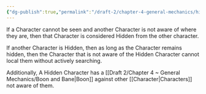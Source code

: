 ```yaml
---
{"dg-publish":true,"permalink":"/draft-2/chapter-4-general-mechanics/hiding/"}
---
```


If a Character cannot be seen and another Character is not aware of where they are, then that Character is considered Hidden from the other character.

If another Character is Hidden, then as long as the Character remains hidden, then the Character that is not aware of the Hidden Character cannot local them without actively searching.

Additionally, A Hidden Character has a [[Draft 2/Chapter 4 ~ General Mechanics/Boon and Bane\|Boon]] against other [[Character\|Characters]] not aware of them.